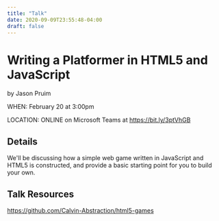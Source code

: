 ```yaml
---
title: "Talk"
date: 2020-09-09T23:55:48-04:00
draft: false
---
```


# Writing a Platformer in HTML5 and JavaScript
by Jason Pruim

WHEN: February 20 at 3:00pm

LOCATION: ONLINE on Microsoft Teams at https://bit.ly/3ptVhGB

## Details
We'll be discussing how a simple web game written in JavaScript and HTML5 is constructed, and provide a basic starting point for you to build your own.

## Talk Resources
https://github.com/Calvin-Abstraction/html5-games
